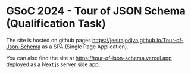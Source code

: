 # GSoC 2024 - Tour of JSON Schema (Qualification Task)

The site is hosted on github pages https://jeelrajodiya.github.io/Tour-of-Json-Schema as a SPA (Single Page Application).

You can also find the site at https://tour-of-json-schema.vercel.app deployed as a Next.js server side app.
